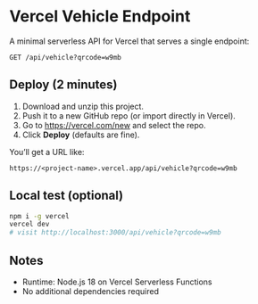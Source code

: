 # Vercel Vehicle Endpoint

A minimal serverless API for Vercel that serves a single endpoint:
```
GET /api/vehicle?qrcode=w9mb
```

## Deploy (2 minutes)

1. Download and unzip this project.
2. Push it to a new GitHub repo (or import directly in Vercel).
3. Go to https://vercel.com/new and select the repo.
4. Click **Deploy** (defaults are fine).

You’ll get a URL like:
```
https://<project-name>.vercel.app/api/vehicle?qrcode=w9mb
```

## Local test (optional)

```bash
npm i -g vercel
vercel dev
# visit http://localhost:3000/api/vehicle?qrcode=w9mb
```

## Notes
- Runtime: Node.js 18 on Vercel Serverless Functions
- No additional dependencies required
